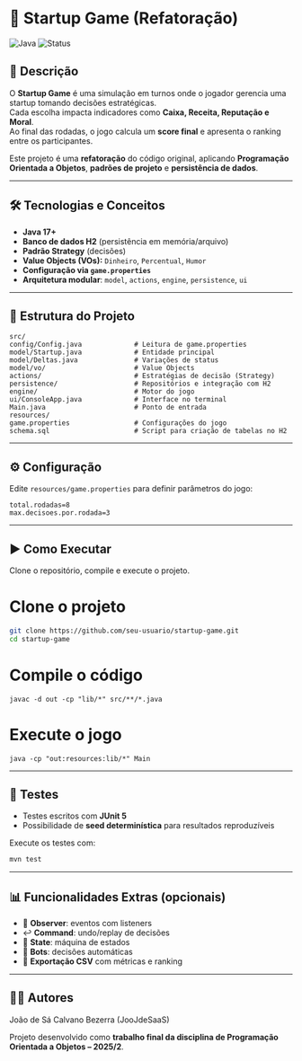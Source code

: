 # 🚀 Startup Game (Refatoração)

![Java](https://img.shields.io/badge/Java-17+-red)
![Status](https://img.shields.io/badge/status-em%20desenvolvimento-yellow)

## 📌 Descrição
O **Startup Game** é uma simulação em turnos onde o jogador gerencia uma startup tomando decisões estratégicas.  
Cada escolha impacta indicadores como **Caixa, Receita, Reputação e Moral**.  
Ao final das rodadas, o jogo calcula um **score final** e apresenta o ranking entre os participantes.

Este projeto é uma **refatoração** do código original, aplicando **Programação Orientada a Objetos**, **padrões de projeto** e **persistência de dados**.

---

## 🛠️ Tecnologias e Conceitos
- **Java 17+**
- **Banco de dados H2** (persistência em memória/arquivo)
- **Padrão Strategy** (decisões)
- **Value Objects (VOs):** `Dinheiro`, `Percentual`, `Humor`
- **Configuração via `game.properties`**
- **Arquitetura modular**: `model`, `actions`, `engine`, `persistence`, `ui`

---

## 📂 Estrutura do Projeto
```
src/
config/Config.java             # Leitura de game.properties
model/Startup.java             # Entidade principal
model/Deltas.java              # Variações de status
model/vo/                      # Value Objects
actions/                       # Estratégias de decisão (Strategy)
persistence/                   # Repositórios e integração com H2
engine/                        # Motor do jogo
ui/ConsoleApp.java             # Interface no terminal
Main.java                      # Ponto de entrada
resources/
game.properties                # Configurações do jogo
schema.sql                     # Script para criação de tabelas no H2

````

---

## ⚙️ Configuração
Edite `resources/game.properties` para definir parâmetros do jogo:
```properties
total.rodadas=8
max.decisoes.por.rodada=3
````

---

## ▶️ Como Executar

Clone o repositório, compile e execute o projeto.

# Clone o projeto
```bash
git clone https://github.com/seu-usuario/startup-game.git
cd startup-game
```
# Compile o código
```
javac -d out -cp "lib/*" src/**/*.java
```
# Execute o jogo
```
java -cp "out:resources:lib/*" Main
```

---

## 🧪 Testes

* Testes escritos com **JUnit 5**
* Possibilidade de **seed determinística** para resultados reproduzíveis

Execute os testes com:

```bash
mvn test
```

---

## 📊 Funcionalidades Extras (opcionais)

* 🔔 **Observer**: eventos com listeners
* ↩️ **Command**: undo/replay de decisões
* 🏁 **State**: máquina de estados
* 🤖 **Bots**: decisões automáticas
* 📑 **Exportação CSV** com métricas e ranking

---

## 👨‍💻 Autores

João de Sá Calvano Bezerra (JooJdeSaaS)

Projeto desenvolvido como **trabalho final da disciplina de Programação Orientada a Objetos – 2025/2**.
```

